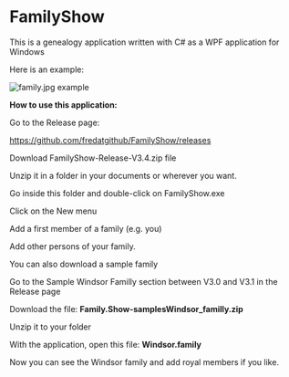 # FamilyShow

This is a genealogy application written with C# as a WPF application for Windows

Here is an example:

![family.jpg example](
https://github.com/fredatgithub/FamilyShow/blob/master/family.jpg)

**How to use this application:**

Go to the Release page:

https://github.com/fredatgithub/FamilyShow/releases

Download FamilyShow-Release-V3.4.zip file

Unzip it in a folder in your documents or wherever you want.

Go inside this folder and double-click on FamilyShow.exe

Click on the New menu

Add a first member of a family (e.g. you)

Add other persons of your family.


You can also download a sample family 

Go to the Sample Windsor Familly section between V3.0 and V3.1 in the Release page

Download  the file: **Family.Show-samplesWindsor_familly.zip** 

Unzip it to your folder

With the application, open this file: **Windsor.family**

Now you can see the Windsor family and add royal members if you like.

